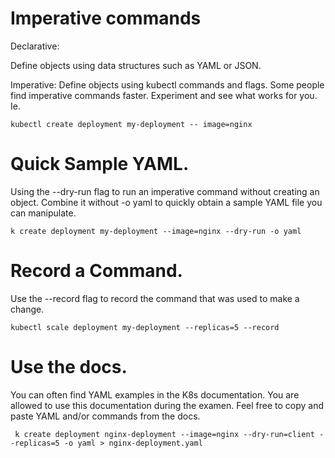 # Imperative commands

Declarative:

Define objects using data structures such as YAML or JSON.

Imperative: 
Define objects using kubectl commands and flags. Some people find imperative commands faster. Experiment and see what works for you.
Ie.

````
kubectl create deployment my-deployment -- image=nginx
````

# Quick Sample YAML.

Using the --dry-run flag to run an imperative command without creating an object. Combine it without -o yaml to quickly obtain a sample YAML file you can manipulate.

````
k create deployment my-deployment --image=nginx --dry-run -o yaml
````

# Record a Command.

Use the --record flag to record the command that was used to make a change.

````
kubectl scale deployment my-deployment --replicas=5 --record
````

# Use the docs.

You can often find YAML examples in the K8s documentation. You are allowed to use this documentation during the examen. Feel free to copy and paste YAML and/or commands from the docs.

````
 k create deployment nginx-deployment --image=nginx --dry-run=client --replicas=5 -o yaml > nginx-deployment.yaml
````
